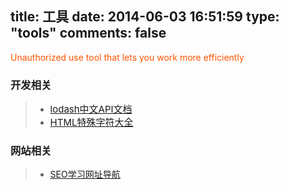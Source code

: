 title: 工具
date: 2014-06-03 16:51:59
type: "tools"
comments: false
---
<font color="#ff5500">Unauthorized use tool that lets you work more efficiently</font>

### 开发相关

> * <a style="font-size:15px;" href="http://github.com/giscafer/lodash.zh_CN.js/blob/master/README.md" target="_blank">lodash中文API文档</a>
> * <a style="font-size:15px;" href="/tools/html-special-characters.html" target="_blank">HTML特殊字符大全</a>

### 网站相关

> * [SEO学习网址导航](/tools/seosite.html)







